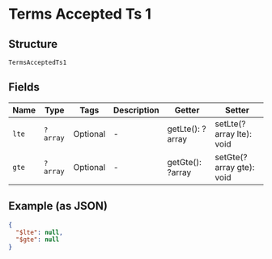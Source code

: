 
# Terms Accepted Ts 1

## Structure

`TermsAcceptedTs1`

## Fields

| Name | Type | Tags | Description | Getter | Setter |
|  --- | --- | --- | --- | --- | --- |
| `lte` | `?array` | Optional | - | getLte(): ?array | setLte(?array lte): void |
| `gte` | `?array` | Optional | - | getGte(): ?array | setGte(?array gte): void |

## Example (as JSON)

```json
{
  "$lte": null,
  "$gte": null
}
```

